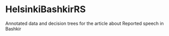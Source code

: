 # HelsinkiBashkirRS
Annotated data and decision trees for the article about Reported speech in Bashkir

